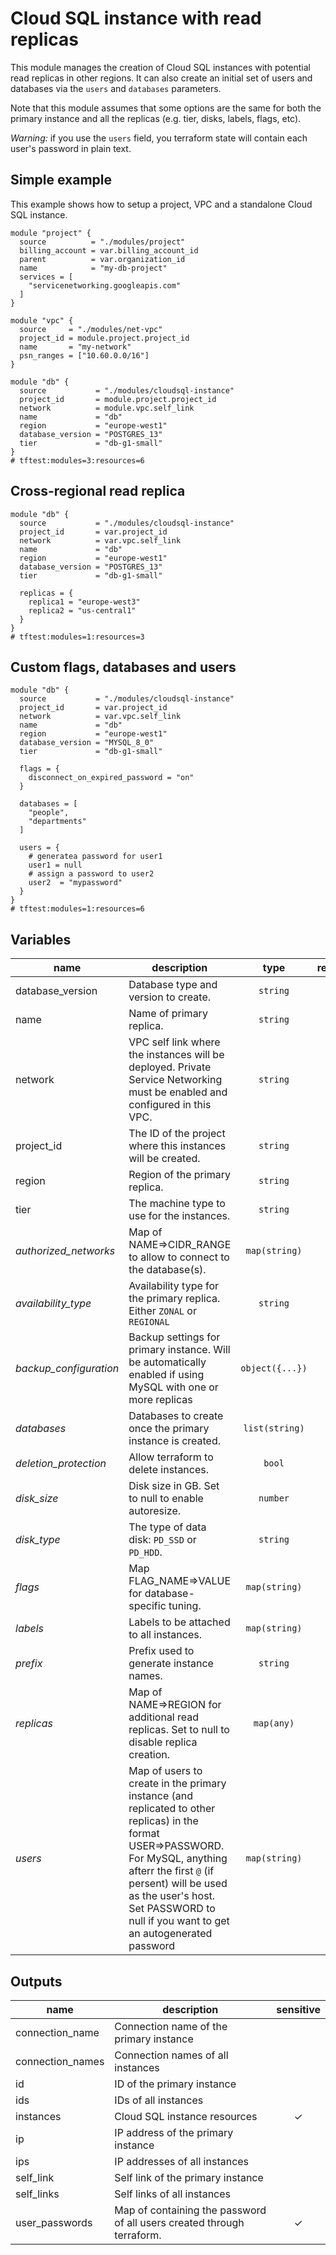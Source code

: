 # Cloud SQL instance with read replicas

This module manages the creation of Cloud SQL instances with potential read replicas in other regions. It can also create an initial set of users and databases via the `users` and `databases` parameters.

Note that this module assumes that some options are the same for both the primary instance and all the replicas (e.g. tier, disks, labels, flags, etc).

*Warning:* if you use the `users` field, you terraform state will contain each user's password in plain text.

## Simple example

This example shows how to setup a project, VPC and a standalone Cloud SQL instance.

```hcl
module "project" {
  source          = "./modules/project"
  billing_account = var.billing_account_id
  parent          = var.organization_id
  name            = "my-db-project"
  services = [
    "servicenetworking.googleapis.com"
  ]
}

module "vpc" {
  source     = "./modules/net-vpc"
  project_id = module.project.project_id
  name       = "my-network"
  psn_ranges = ["10.60.0.0/16"]
}

module "db" {
  source           = "./modules/cloudsql-instance"
  project_id       = module.project.project_id
  network          = module.vpc.self_link
  name             = "db"
  region           = "europe-west1"
  database_version = "POSTGRES_13"
  tier             = "db-g1-small"
}
# tftest:modules=3:resources=6
```

## Cross-regional read replica

```hcl
module "db" {
  source           = "./modules/cloudsql-instance"
  project_id       = var.project_id
  network          = var.vpc.self_link
  name             = "db"
  region           = "europe-west1"
  database_version = "POSTGRES_13"
  tier             = "db-g1-small"

  replicas = {
    replica1 = "europe-west3"
    replica2 = "us-central1"
  }
}
# tftest:modules=1:resources=3
```

## Custom flags, databases and users

```hcl
module "db" {
  source           = "./modules/cloudsql-instance"
  project_id       = var.project_id
  network          = var.vpc.self_link
  name             = "db"
  region           = "europe-west1"
  database_version = "MYSQL_8_0"
  tier             = "db-g1-small"

  flags = {
    disconnect_on_expired_password = "on"
  }

  databases = [
    "people",
    "departments"
  ]

  users = {
    # generatea password for user1
    user1 = null
    # assign a password to user2
    user2  = "mypassword"
  }
}
# tftest:modules=1:resources=6
```

<!-- BEGIN TFDOC -->
## Variables

| name | description | type | required | default |
|---|---|:---: |:---:|:---:|
| database_version | Database type and version to create. | <code title="">string</code> | ✓ |  |
| name | Name of primary replica. | <code title="">string</code> | ✓ |  |
| network | VPC self link where the instances will be deployed. Private Service Networking must be enabled and configured in this VPC. | <code title="">string</code> | ✓ |  |
| project_id | The ID of the project where this instances will be created. | <code title="">string</code> | ✓ |  |
| region | Region of the primary replica. | <code title="">string</code> | ✓ |  |
| tier | The machine type to use for the instances. | <code title="">string</code> | ✓ |  |
| *authorized_networks* | Map of NAME=>CIDR_RANGE to allow to connect to the database(s). | <code title="map&#40;string&#41;">map(string)</code> |  | <code title="">null</code> |
| *availability_type* | Availability type for the primary replica. Either `ZONAL` or `REGIONAL` | <code title="">string</code> |  | <code title="">ZONAL</code> |
| *backup_configuration* | Backup settings for primary instance. Will be automatically enabled if using MySQL with one or more replicas | <code title="object&#40;&#123;&#10;enabled            &#61; bool&#10;binary_log_enabled &#61; bool&#10;start_time         &#61; string&#10;location           &#61; string&#10;log_retention_days &#61; number&#10;retention_count    &#61; number&#10;&#125;&#41;">object({...})</code> |  | <code title="&#123;&#10;enabled            &#61; false&#10;binary_log_enabled &#61; false&#10;start_time         &#61; &#34;23:00&#34;&#10;location           &#61; &#34;EU&#34;&#10;log_retention_days &#61; 7&#10;retention_count    &#61; 7&#10;&#125;">...</code> |
| *databases* | Databases to create once the primary instance is created. | <code title="list&#40;string&#41;">list(string)</code> |  | <code title="">null</code> |
| *deletion_protection* | Allow terraform to delete instances. | <code title="">bool</code> |  | <code title="">false</code> |
| *disk_size* | Disk size in GB. Set to null to enable autoresize. | <code title="">number</code> |  | <code title="">null</code> |
| *disk_type* | The type of data disk: `PD_SSD` or `PD_HDD`. | <code title="">string</code> |  | <code title="">PD_SSD</code> |
| *flags* | Map FLAG_NAME=>VALUE for database-specific tuning. | <code title="map&#40;string&#41;">map(string)</code> |  | <code title="">null</code> |
| *labels* | Labels to be attached to all instances. | <code title="map&#40;string&#41;">map(string)</code> |  | <code title="">null</code> |
| *prefix* | Prefix used to generate instance names. | <code title="">string</code> |  | <code title="">null</code> |
| *replicas* | Map of NAME=>REGION for additional read replicas. Set to null to disable replica creation. | <code title="map&#40;any&#41;">map(any)</code> |  | <code title="">null</code> |
| *users* | Map of users to create in the primary instance (and replicated to other replicas) in the format USER=>PASSWORD. For MySQL, anything afterr the first `@` (if persent) will be used as the user's host. Set PASSWORD to null if you want to get an autogenerated password | <code title="map&#40;string&#41;">map(string)</code> |  | <code title="">null</code> |

## Outputs

| name | description | sensitive |
|---|---|:---:|
| connection_name | Connection name of the primary instance |  |
| connection_names | Connection names of all instances |  |
| id | ID of the primary instance |  |
| ids | IDs of all instances |  |
| instances | Cloud SQL instance resources | ✓ |
| ip | IP address of the primary instance |  |
| ips | IP addresses of all instances |  |
| self_link | Self link of the primary instance |  |
| self_links | Self links of all instances |  |
| user_passwords | Map of containing the password of all users created through terraform. | ✓ |
<!-- END TFDOC -->
